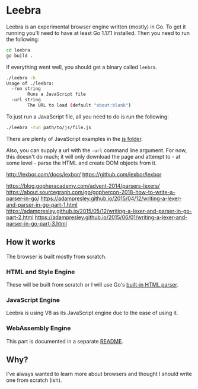 # Leebra

Leebra is an experimental browser engine written (mostly) in Go. To get it running you'll need to have at least Go 1.17.1 installed. Then you need to run the following:

``` sh
cd leebra
go build .
```

If everything went well, you should get a binary called `leebra`.

``` sh
./leebra -h
Usage of ./leebra:
  -run string
        Runs a JavaScript file
  -url string
        The URL to load (default "about:blank")
```

To just run a JavaScript file, all you need to do is run the following:

``` sh
./leebra -run path/to/js/file.js
```

There are plenty of JavaScript examples in the [js folder](js).

Also, you can supply a url with the `-url` command line argument. For now, this doesn't do much; it will only download the page and attempt to - at some level - parse the HTML and create DOM objects from it.

http://lexbor.com/docs/lexbor/
https://github.com/lexbor/lexbor

https://blog.gopheracademy.com/advent-2014/parsers-lexers/
https://about.sourcegraph.com/go/gophercon-2018-how-to-write-a-parser-in-go/
https://adampresley.github.io/2015/04/12/writing-a-lexer-and-parser-in-go-part-1.html
https://adampresley.github.io/2015/05/12/writing-a-lexer-and-parser-in-go-part-2.html
https://adampresley.github.io/2015/06/01/writing-a-lexer-and-parser-in-go-part-3.html

## How it works

The browser is built mostly from scratch.

### HTML and Style Engine

These will be built from scratch or I will use Go's [built-in HTML parser](https://pkg.go.dev/golang.org/x/net/html#Parse).

### JavaScript Engine

Leebra is using V8 as its JavaScript engine due to the ease of using it.

### WebAssembly Engine

This part is documented in a separate [README](jscore/wasm/README.md).

## Why?

I've always wanted to learn more about browsers and thought I should write one from scratch (ish).
